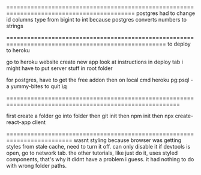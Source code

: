 ===========================================================================================
postgres
had to change id columns type from bigint to int because postgres converts numbers to strings



====================================================================================================
to deploy to heroku

go to heroku website
create new app
look at instructions in deploy tab
i might have to put server stuff in root folder

for postgres, have to get the free addon
then on local cmd
heroku pg:psql -a yummy-bites
to quit
\q


========================================================================================================

first create a folder
go into folder then
git init
then npm init
then npx create-react-app client



=========================================================================
wasnt styling because browser was getting styles from stale cache, need to turn it off. can only disable it if devtools is open, go to network tab.
the other tutorials, like just do it, uses styled components, that's why it didnt have a problem i guess. it had nothing to do with wrong folder paths. 